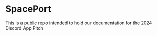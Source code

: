# SpacePort
This is a public repo intended to hold our documentation for the 2024 Discord App Pitch
